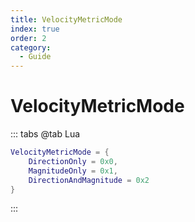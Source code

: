 ```yaml
---
title: VelocityMetricMode
index: true
order: 2
category:
  - Guide
---
```


# VelocityMetricMode
::: tabs
@tab Lua
```lua
VelocityMetricMode = {
    DirectionOnly = 0x0,
    MagnitudeOnly = 0x1,
    DirectionAndMagnitude = 0x2
}
```
:::